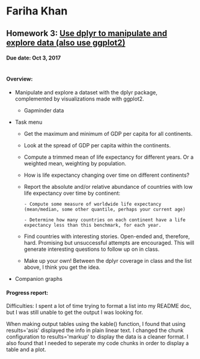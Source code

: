 # Fariha Khan 

## Homework 3: [Use dplyr to manipulate and explore data (also use ggplot2)](http://stat545.com/hw03_dplyr-and-more-ggplot2.html)
#### Due date: Oct 3, 2017

#
#### **Overview:**

 - Manipulate and explore a dataset with the dplyr package, complemented by visualizations made with ggplot2.
 
      - Gapminder data
       
 - Task menu
 
      - Get the maximum and minimum of GDP per capita for all continents.

      - Look at the spread of GDP per capita within the continents.

      - Compute a trimmed mean of life expectancy for different years. Or a weighted mean, weighting by population.

      - How is life expectancy changing over time on different continents?

      - Report the absolute and/or relative abundance of countries with low life expectancy over time by continent:
      
            - Compute some measure of worldwide life expectancy (mean/median, some other quantile, perhaps your current age)
            
            - Determine how many countries on each continent have a life expectancy less than this benchmark, for each year.

      - Find countries with interesting stories. Open-ended and, therefore, hard. Promising but unsuccessful attempts are encouraged. This will generate interesting questions to follow up on in class.

      - Make up your own! Between the dplyr coverage in class and the list above, I think you get the idea.
       
 - Companion graphs
 
#### **Progress report:**

Difficulties:
I spent a lot of time trying to format a list into my README doc, but I was still unable to get the output I was looking for.

When making output tables using the kable() function, I found that using results='asis' displayed the info in plain linear text. I changed the chunk configuration to results='markup' to display the data is a cleaner format. I also found that I needed to seperate my code chunks in order to display a table and a plot.